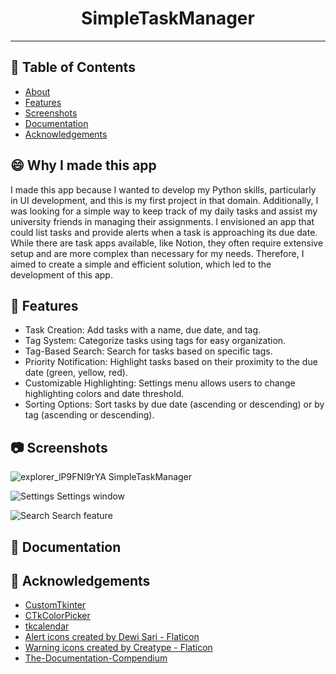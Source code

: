 <!--<p align="center">
  <a href="" rel="noopener">
 <img width=200px height=200px src="https://i.imgur.com/6wj0hh6.jpg" alt="Project logo"></a>
</p>-->

<h1 align="center">SimpleTaskManager</h1>

<!--<div align="center">

  [![Status](https://img.shields.io/badge/status-active-success.svg)]() 
  [![GitHub Issues](https://img.shields.io/github/issues/kylelobo/The-Documentation-Compendium.svg)](https://github.com/kylelobo/The-Documentation-Compendium/issues)
  [![GitHub Pull Requests](https://img.shields.io/github/issues-pr/kylelobo/The-Documentation-Compendium.svg)](https://github.com/kylelobo/The-Documentation-Compendium/pulls)
  [![License](https://img.shields.io/badge/license-MIT-blue.svg)](/LICENSE)

</div> -->

---

## 📝 Table of Contents
- [About](#about)
- [Features](#features)
- [Screenshots](#screenshots)
- [Documentation](#documentation)
- [Acknowledgements](#acknowledgements)

## 😄 Why I made this app <a name = "about"></a>
I made this app because I wanted to develop my Python skills, particularly in UI development, and this is my first project in that domain. Additionally, I was looking for a simple way to keep track of my daily tasks and assist my university friends in managing their assignments. I envisioned an app that could list tasks and provide alerts when a task is approaching its due date. While there are task apps available, like Notion, they often require extensive setup and are more complex than necessary for my needs. Therefore, I aimed to create a simple and efficient solution, which led to the development of this app.

## 🚀 Features <a name = "features"></a>
<ul>
  <li>Task Creation: Add tasks with a name, due date, and tag.</li>
  <li>Tag System: Categorize tasks using tags for easy organization.</li>
  <li>Tag-Based Search: Search for tasks based on specific tags.</li>
  <li>Priority Notification: Highlight tasks based on their proximity to the due date (green, yellow, red).</li>
  <li>Customizable Highlighting: Settings menu allows users to change highlighting colors and date threshold.</li>
  <li>Sorting Options: Sort tasks by due date (ascending or descending) or by tag (ascending or descending).</li>
</ul>

## 📷 Screenshots <a name = "screenshots"></a>

![explorer_lP9FNI9rYA](https://github.com/JP441/SimpleTaskManager/assets/119985826/28a13a12-d0f0-474a-9d0b-48c5b8d993fb)
SimpleTaskManager

![Settings](https://github.com/JP441/SimpleTaskManager/assets/119985826/25f0d94c-df4b-471d-abb9-f0ac0b966754)
Settings window

![Search](https://github.com/JP441/SimpleTaskManager/assets/119985826/bf3b58af-dd2f-425b-bff9-ba6ce2034fd8)
Search feature

## 📄 Documentation <a name = "documentation"></a>

## 🎉 Acknowledgements <a name = "acknowledgements"></a>
<ul>
  <li><a href="https://github.com/TomSchimansky/CustomTkinter">CustomTkinter</a></li>
  <li><a href="https://github.com/Akascape/CTkColorPicker">CTkColorPicker</a></li>
  <li><a href="https://github.com/j4321/tkcalendar">tkcalendar</a></li>
  <li><a href="https://www.flaticon.com/free-icons/alert" title="alert icons">Alert icons created by Dewi Sari - Flaticon</a></li>
  <li><a href="https://www.flaticon.com/free-icons/warning" title="warning icons">Warning icons created by Creatype - Flaticon</a></li>
  <li><a href="https://github.com/kylelobo/The-Documentation-Compendium">The-Documentation-Compendium</a></li>
</ul>

